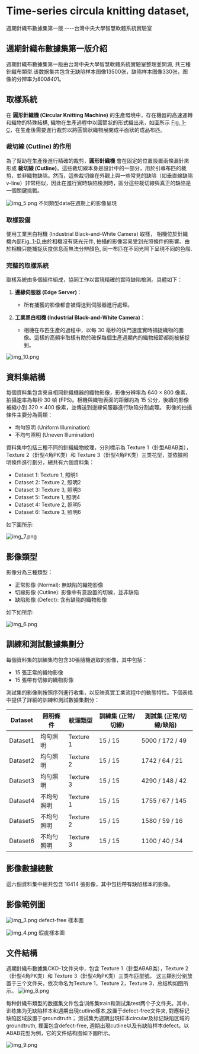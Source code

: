 # Time-series circula knitting dataset, 
週期針織布數據集第一版
----台灣中央大學智慧軟體系統實驗室

## 週期針織布數據集第一版介紹
週期針織布數據集第一版由台灣中央大學智慧軟體系統實驗室整理並開源, 共三種針織布類型.该数据集共包含无缺陷样本图像13500张，缺陷样本图像330张，图像的分辨率为800*840*1。

## 取樣系統
在 **圓形針織機 (Circular Knitting Machine)** 的生產環境中，存在機器的高速運轉和織物的特殊結構, 織物在生產過程中以圓筒狀的形式織出來，如圖所示 [Fig. 1-C](img_10.png)，在生產後需要進行裁剪以將圓筒狀織物展開成平面狀的成品布匹。

### 裁切線 (Cutline) 的作用
為了幫助在生產後進行精確的裁剪，**圓形針織機** 會在固定的位置設置兩條漏針來形成 **裁切線 (Cutline)**。這些裁切線本身是設計中的一部分，用於引導布匹的裁剪，並非織物缺陷。然而，這些裁切線在外觀上與一些常見的缺陷（如垂直線缺陷 v-line）非常相似，因此在進行實時缺陷檢測時，區分這些裁切線與真正的缺陷是一個關鍵挑戰。

![img_5.png](img_5.png)
不同類型data在週期上的影像呈現

### 取樣設備
使用工業黑白相機 (Industrial Black-and-White Camera) 取樣， 相機位於針織機內部[Fig. 1-D](img_10.png),由於相機沒有感光元件, 拍攝的影像容易受到光照條件的影響。由於相機只能捕捉灰度信息而無法分辨顏色, 同一布匹在不同光照下呈現不同的色階.

### 完整的取樣系統
取樣系統由多個組件組成，協同工作以實現精確的實時缺陷檢測。具體如下：

1. **邊緣伺服器 (Edge Server)**：
   - 所有捕獲的影像都會被傳送到伺服器進行處理。
   
2. **工業黑白相機 (Industrial Black-and-White Camera)**：
   - 相機在布匹生產的過程中，以每 30 毫秒的快門速度實時捕捉織物的圖像。這樣的高頻率取樣有助於確保每個生產週期內的織物細節都能被捕捉到。

![img_10.png](img_10.png)
    
## 資料集結構
每個資料集包含來自相同針織機器的織物影像，影像分辨率為 640 × 800 像素，拍攝速率為每秒 30 幀 (FPS)。相機與織物表面的距離約為 15 公分，後續的影像被縮小到 320 × 400 像素，並傳送到邊緣伺服器進行缺陷分割處理。
影像的拍攝條件主要分為兩類：
+ 均勻照明 (Uniform Illumination)
+ 不均勻照明 (Uneven Illumination)

資料集中包括三種不同的針織織物紋理，分別標示為 Texture 1（針型ABAB类），Texture 2（針型4角PK类）和 Texture 3（針型4角PK类）三类花型，並依據照明條件進行劃分，總共有六個資料集：

+ Dataset 1: Texture 1, 照明1
+ Dataset 2: Texture 2, 照明2
+ Dataset 3: Texture 3, 照明3
+ Dataset 5: Texture 1, 照明4
+ Dataset 4: Texture 2, 照明5
+ Dataset 6: Texture 3, 照明6

如下圖所示:

![img_7.png](img_7.png)

##  影像類型
影像分為三種類型：

+ 正常影像 (Normal): 無缺陷的織物影像
+ 切線影像 (Cutline): 影像中有意設置的切線，並非缺陷
+ 缺陷影像 (Defect): 含有缺陷的織物影像

如下如所示:

![img_6.png](img_6.png)


## 訓練和測試數據集劃分
每個資料集的訓練集均包含30張隨機選取的影像，其中包括：

+ 15 張正常的織物影像
+ 15 張帶有切線的織物影像

測試集的影像則按照序列進行收集，以反映真實工業流程中的動態特性。下個表格中提供了詳細的訓練和測試數據集劃分：

| Dataset  | 照明條件     | 紋理類型   | 訓練集 (正常/切線) | 測試集 (正常/切線/缺陷) |
|----------|--------------|------------|--------------------|------------------------|
| Dataset1 | 均勻照明     | Texture 1  | 15 / 15             | 5000 / 172 / 49         |
| Dataset2 | 均勻照明     | Texture 2  | 15 / 15             | 1742 / 64 / 21          |
| Dataset3 | 均勻照明     | Texture 3  | 15 / 15             | 4290 / 148 / 42         |
| Dataset4 | 不均勻照明   | Texture 1  | 15 / 15             | 1755 / 67 / 145         |
| Dataset5 | 不均勻照明   | Texture 2  | 15 / 15             | 1580 / 59 / 16          |
| Dataset6 | 不均勻照明   | Texture 3  | 15 / 15             | 1100 / 40 / 34          |


## 影像數據總數
這六個資料集中總共包含 16414 張影像，其中包括帶有缺陷樣本的影像。


## 影像範例圖
![img_3.png](img_3.png)
defect-free 樣本圖

![img_4.png](img_4.png)
瑕疵樣本圖


## 文件結構
週期針織布數據集CKD-1文件夹中，包含 Texture 1（針型ABAB类），Texture 2（針型4角PK类）和 Texture 3（針型4角PK类）三类布匹型號。
这三類別分别放置于三个文件夹，依次命名为Texture 1，Texture 2，Texture 3，总结构如图所示。
![img_8.png](img_8.png)

每种針織布類型的数据集文件包含训练集train和测试集test两个子文件夹。其中，训练集为无缺陷样本和週期出現cutline樣本,放置于defect-free文件夹, 對應标记缺陷区域放置于groundtruth；
测试集为週期出現样本circular及标记缺陷区域的groundtruth, 裡面包含defect-free, 週期出現cutline以及有缺陷样本defect。以ABAB花型为例，它的文件结构图如下圖所示。

![img_9.png](img_9.png)
